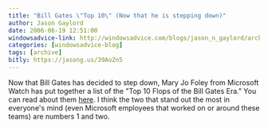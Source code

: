 ```yaml
---
title: "Bill Gates \"Top 10\" (Now that he is stepping down)"
author: Jason Gaylord
date: 2006-06-19 12:51:00
windowsadvice-link: http://windowsadvice.com/blogs/jason_n_gaylord/archive/2006/06/19/Top-10-Flops-In-Bill-Gates-Career.aspx
categories: [windowsadvice-blog]
tags: [archive]
bitly: https://jasong.us/39AoZn5
---
```


Now that Bill Gates has decided to step down, Mary Jo Foley from Microsoft Watch has put together a list of the "Top 10 Flops of the Bill Gates Era." You can read about them [here](http://www.microsoft-watch.com/article2/0,2180,1977870,00.asp). I think the two that stand out the most in everyone's mind (even Microsoft employees that worked on or around these teams) are numbers 1 and two.